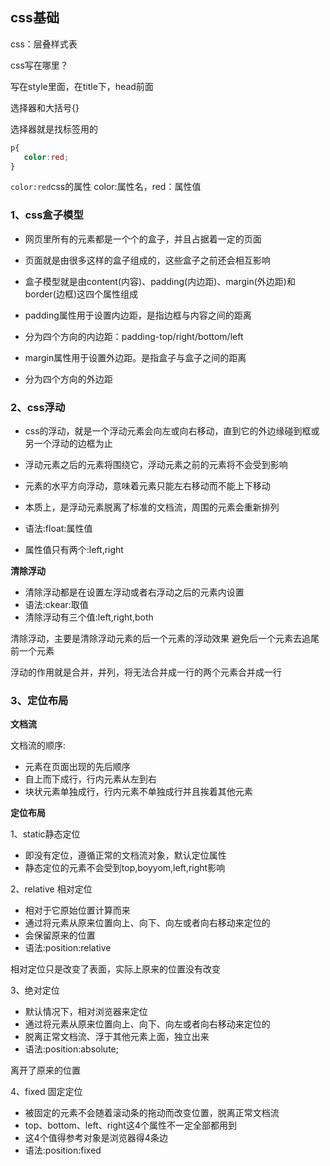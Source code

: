 ## css基础

css：层叠样式表

css写在哪里？

写在style里面，在title下，head前面

选择器和大括号{}

选择器就是找标签用的

```css
p{
   color:red;    
}

```
`color:red`css的属性
color:属性名，red：属性值

### 1、css盒子模型

- 网页里所有的元素都是一个个的盒子，并且占据着一定的页面
- 页面就是由很多这样的盒子组成的，这些盒子之前还会相互影响
- 盒子模型就是由content(内容)、padding(内边距)、margin(外边距)和border(边框)这四个属性组成

- padding属性用于设置内边距，是指边框与内容之间的距离
- 分为四个方向的内边距：padding-top/right/bottom/left

- margin属性用于设置外边距。是指盒子与盒子之间的距离
- 分为四个方向的外边距

### 2、css浮动

- css的浮动，就是一个浮动元素会向左或向右移动，直到它的外边缘碰到框或另一个浮动的边框为止

- 浮动元素之后的元素将围绕它，浮动元素之前的元素将不会受到影响

- 元素的水平方向浮动，意味着元素只能左右移动而不能上下移动

- 本质上，是浮动元素脱离了标准的文档流，周围的元素会重新排列

- 语法:float:属性值

- 属性值只有两个:left,right

**清除浮动**

- 清除浮动都是在设置左浮动或者右浮动之后的元素内设置
- 语法:ckear:取值
- 清除浮动有三个值:left,right,both

清除浮动，主要是清除浮动元素的后一个元素的浮动效果
避免后一个元素去追尾前一个元素

浮动的作用就是合并，并列，将无法合并成一行的两个元素合并成一行

### 3、定位布局

**文档流**

文档流的顺序:

- 元素在页面出现的先后顺序
- 自上而下成行，行内元素从左到右
- 块状元素单独成行，行内元素不单独成行并且挨着其他元素

**定位布局**

1、static静态定位

- 即没有定位，遵循正常的文档流对象，默认定位属性
- 静态定位的元素不会受到top,boyyom,left,right影响

2、relative 相对定位

- 相对于它原始位置计算而来
- 通过将元素从原来位置向上、向下、向左或者向右移动来定位的
- 会保留原来的位置
- 语法:position:relative

相对定位只是改变了表面，实际上原来的位置没有改变

3、绝对定位

- 默认情况下，相对浏览器来定位
- 通过将元素从原来位置向上、向下、向左或者向右移动来定位的
- 脱离正常文档流、浮于其他元素上面，独立出来
- 语法:position:absolute;

离开了原来的位置

4、fixed 固定定位

- 被固定的元素不会随着滚动条的拖动而改变位置，脱离正常文档流
- top、bottom、left、right这4个属性不一定全部都用到
- 这4个值得参考对象是浏览器得4条边
- 语法:position:fixed